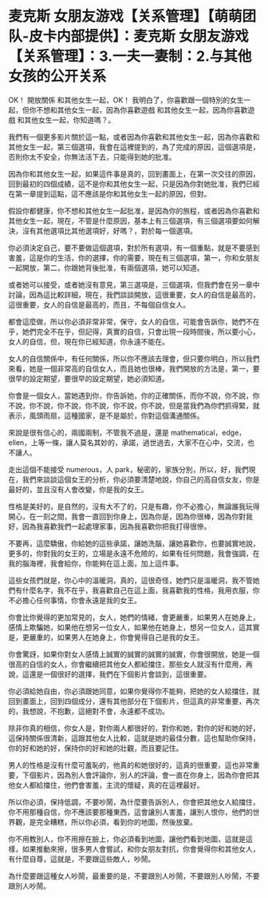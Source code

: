 # 麦克斯 女朋友游戏【关系管理】【萌萌团队-皮卡内部提供】：麦克斯 女朋友游戏【关系管理】：3.一夫一妻制：2.与其他女孩的公开关系

OK！ 開放關係 和其他女生一起，OK！ 我明白了，你喜歡跟一個特別的女生一起，但你不想和其他女生一起，因為你喜歡遊戲 和其他女生一起，因為你喜歡遊戲 和其他女生一起，你知道嗎？。

我們有一個更多影片關於這一點，或者因為你喜歡和其他女生一起，因為你喜歡和其他女生一起，第三個選項，我會在這裡提到的，為了完成的原因，這個選項是，否則你太不安全，你無法活下去，只能得到她的批准。

因為你和其他女生一起，如果這件事是真的，回到畫面上，在第一次交往的原因，回到最初的四個成績，這不是你和其他女生一起，只是因為你對她批准，我們已經在第一章提到這點，這不應該是你和其他女生一起的原因，但對。

假設你都健康，你不想和其他女生一起批准，是因為你的旅程，或者因為你喜歡和其他女生一起，現在，不管是什麼原因，基本上有三個選項，有三個選項要如何解決，沒有其他選項比其他選項好，好嗎？，對於每一個選項。

你必須決定自己，要不要做這個選項，對於所有選項，有一個重點，就是不要感到害羞，這是你的生活，你的選擇，你的需要，現在有三個選項，第一，你和女朋友一起開放，第二，你跟她背後批准，有兩個選項，她可以知道。

或者她可以接受，或者她沒有意見，第三選項是，三個選項，但我們會在另一章中討論，因為這比較詳細，現在，我們談談開放，這很重要，女人的自信是最高的，這很重要，女人的自信是最高的，而且，不每個自信女人。

都會這麼做，所以你必須非常非常，保守，女人的自信，可能會告訴你，她們不在乎，她們完全不在乎，但記得，真實的自信，只會出現一段時間後，所以要小心，女人的自信，但，現在你已經知道，你永遠不能在。

女人的自信關係中，有任何關係，所以你不應該去理會，但只要你明白，所以我們來看，她是一個非常高的自信女人，而且她也很棒，我們開放的方法是，第一，要很早的設定期望，要很早的設定期望，她必須知道。

你會是一個女人，當她遇到你，你告訴她，你的正確關係，而你不說，你不說，你不說，你不說，你不說，你不說，你不說，你不說，但是當我們為你們抓得緊，就表示，風頭雨扇，這種國家，是不是屬於，你對這個溝通關係。

來說是很有信心的，兩國兩制，不管我不過是，還是 mathematical，edge，ellen，上等一條，讓人莫名其妙的，承諾，過世過去，大家不在心中，交流，也不讓人。

走出這個不能接受 numerous，人 park，秘密的，家族分別，所以，好，我們現在，我們來談談這個女王的分析，你必須要清楚地說，你自己的高自信女友，你是最好的，並且沒有人會改變，你是我的女王。

性格是美好的，是自然的，沒有大不了的，只是有趣，你不必擔心，無論誰我玩得開心，在一刻之間，我會一直回到你身上，因為你是，因為你很棒，因為你對我好，因為我喜歡我們一起處理家事，因為我喜歡你把我打得很慘。

不要再，這麼驕傲，你給她的這些承諾，讓她洗腦，讓她喜歡你，也要誠實地說，更多的，你對我的女王的，立場是永遠不危險的，如果有任何問題，我會強調，在我的腦海裡，我會給你，你能夠在這上面，加上這件事。

這些女孩們就是，你心中的溫暖洞，真的，這很奇怪，她們只是溫暖洞，我不管她們有什麼名字，我不在乎，我喜歡自己在這上面，我喜歡我的性格，我用衣服，你不必擔心任何事情，你會永遠是我的女王。

你會比你覺得的更加常見的，女人，她們的情緒，會更嚴重，如果男人在她身上，感情上欺騙她，如果他在想另一位女人，如果他在她身上，想另一位女人，這其實是，更嚴重的，如果男人在她身上，你會覺得自己是我的女王。

你會驚訝，如果你對女人感情上誠實的誠實的誠實的誠實，你會很開放，她是一個很高的自信的女人，你會繼續把其他女人都給擋住，那些女人就沒有什麼用，再說，這還是一個很好的選擇，我們在下個影片會談到，這很重要。

你必須給她自由，你必須跟她同意，如果你覺得你不能夠，把她的女人給擋住，就回到畫面上，回到四個成分，還有其他部分在下個影片，但這真的非常重要，再次的，我想說，不抱歉，這絕對不會，永遠都不成功。

除非你真的相信，你女人是，對你兩人都很好的，對你和她，對你的好和她的好，這保持關係很清新，這跟其他女人比較，這就是她的最佳分數，這也幫助你保持，你的好和她的好，保持你的好和她的壯觀，而且要記住。

男人的性格是沒有什麼可羞恥的，他真的和她很好的，這真的很重要，這也非常重要，下個影片，因為別人會評論你，別人的評論，會一直在你身上，因為你會把其他女人都給擋住，他們會害羞，主流的懷疑，真的在這裡最好。

所以你必須，保持低調，不要吵鬧，為什麼要告訴別人，你會把其他女人給擋住，你不用那種自信，你不應該要那種東西，這會讓別人害羞，讓別人恨你，他們的世界觀，是完全糟糕，所以你必須，看到你的地圖，然後放棄。

你不用教別人，你不用擦在臉上，你必須看到地圖，讓他們看到地圖，這就是這樣，如果推動來擦，很多男人會嘗試，和你女朋友對抗，你會覺得你和其他女人，有什麼自尊，這就是，不要跟這些敵人，吵鬧。

為什麼要跟這種女人吵鬧，最重要的是，不要跟別人吵鬧，不要跟別人吵鬧，不要跟別人吵鬧。
